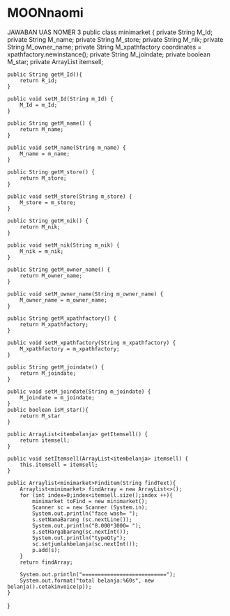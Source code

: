 # MOONnaomi
JAWABAN UAS NOMER 3
public class minimarket {
    private String M_Id;
    private String M_name;
    private String M_store;
    private String M_nik;
    private String M_owner_name;
    private String M_xpathfactory coordinates = xpathfactory.newinstance();
    private String M_joindate;
    private boolean M_star;
    private ArrayList<itembelanja> itemsell;

    public String getM_Id(){
        return R_id;
    }

    public void setM_Id(String m_Id) {
        M_Id = m_Id;
    }

    public String getM_name() {
        return M_name;
    }

    public void setM_name(String m_name) {
        M_name = m_name;
    }

    public String getM_store() {
        return M_store;
    }

    public void setM_store(String m_store) {
        M_store = m_store;
    }

    public String getM_nik() {
        return M_nik;
    }

    public void setM_nik(String m_nik) {
        M_nik = m_nik;
    }

    public String getM_owner_name() {
        return M_owner_name;
    }

    public void setM_owner_name(String m_owner_name) {
        M_owner_name = m_owner_name;
    }

    public String getM_xpathfactory() {
        return M_xpathfactory;
    }

    public void setM_xpathfactory(String m_xpathfactory) {
        M_xpathfactory = m_xpathfactory;
    }

    public String getM_joindate() {
        return M_joindate;
    }

    public void setM_joindate(String m_joindate) {
        M_joindate = m_joindate;
    }
    public boolean isM_star(){
        return M_star
    }

    public ArrayList<itembelanja> getItemsell() {
        return itemsell;
    }

    public void setItemsell(ArrayList<itembelanja> itemsell) {
        this.itemsell = itemsell;
    }

    public Arraylist<minimarket>Finditem(String findText){
        Arraylist<minimarket> findArray = new ArrayList<>();
        for (int index=0;index<itemsell.size();index ++){
            minimarket toFind = new minimarket();
            Scanner sc = new Scanner (System.in);
            System.out.println("face wash= ");
            s.setNamaBarang (sc.nextLine());
            System.out.println("8.000*3000= ");
            s.setHargabarang(sc.nextInt());
            System.out.println("typeQty");
            sc.setjumlahbelanja(sc.nextInt());
            p.add(s);
        }
        return findArray;

        System.out.println("===========================");
        System.out.format("total belanja:%60s", new belanja().cetakinvoice(p));
    }
}
